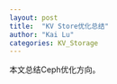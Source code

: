```yaml
---
layout: post
title:  "KV Store优化总结"
author: "Kai Lu"
categories: KV_Storage
---
```


本文总结Ceph优化方向。

<div  align="center">  
<object data="../files/键值存储优化论文综述.pdf" width="1000" height="1000" type='application/pdf'/>
</div>